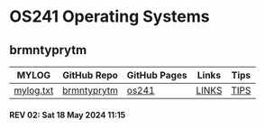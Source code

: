 # OS241 Operating Systems

## brmntyprytm

| MYLOG                      | GitHub Repo                                         | GitHub Pages                                  | Links           | Tips          |
| -------------------------- | --------------------------------------------------- | --------------------------------------------- | --------------- | ------------- |
| [mylog.txt](TXT/mylog.txt) | [brmntyprytm](https://github.com/brmntyprytm/os241) | [os241](https://brmntyprytm.github.io/os241/) | [LINKS](LINKS/) | [TIPS](TIPS/) |

#### REV 02: Sat 18 May 2024 11:15
